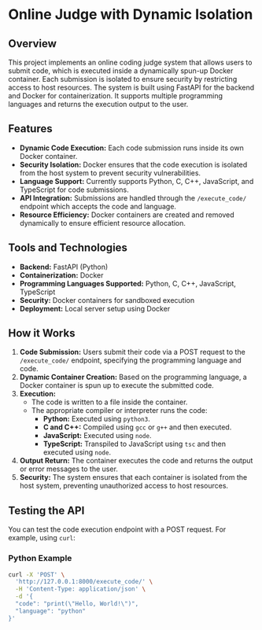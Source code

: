 # Online Judge with Dynamic Isolation

## Overview
This project implements an online coding judge system that allows users to submit code, which is executed inside a dynamically spun-up Docker container. Each submission is isolated to ensure security by restricting access to host resources. The system is built using FastAPI for the backend and Docker for containerization. It supports multiple programming languages and returns the execution output to the user.

## Features
- **Dynamic Code Execution:** Each code submission runs inside its own Docker container.
- **Security Isolation:** Docker ensures that the code execution is isolated from the host system to prevent security vulnerabilities.
- **Language Support:** Currently supports Python, C, C++, JavaScript, and TypeScript for code submissions.
- **API Integration:** Submissions are handled through the `/execute_code/` endpoint which accepts the code and language.
- **Resource Efficiency:** Docker containers are created and removed dynamically to ensure efficient resource allocation.

## Tools and Technologies
- **Backend:** FastAPI (Python)
- **Containerization:** Docker
- **Programming Languages Supported:** Python, C, C++, JavaScript, TypeScript
- **Security:** Docker containers for sandboxed execution
- **Deployment:** Local server setup using Docker

## How it Works
1. **Code Submission:** Users submit their code via a POST request to the `/execute_code/` endpoint, specifying the programming language and code.
2. **Dynamic Container Creation:** Based on the programming language, a Docker container is spun up to execute the submitted code.
3. **Execution:** 
   - The code is written to a file inside the container.
   - The appropriate compiler or interpreter runs the code:
     - **Python:** Executed using `python3`.
     - **C and C++:** Compiled using `gcc` or `g++` and then executed.
     - **JavaScript:** Executed using `node`.
     - **TypeScript:** Transpiled to JavaScript using `tsc` and then executed using `node`.
4. **Output Return:** The container executes the code and returns the output or error messages to the user.
5. **Security:** The system ensures that each container is isolated from the host system, preventing unauthorized access to host resources.

## Testing the API
You can test the code execution endpoint with a POST request. For example, using `curl`:

### Python Example
```bash
curl -X 'POST' \
  'http://127.0.0.1:8000/execute_code/' \
  -H 'Content-Type: application/json' \
  -d '{
  "code": "print(\"Hello, World!\")",
  "language": "python"
}'
